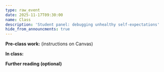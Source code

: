 ```yaml
---
type: raw_event
date: 2025-11-17T09:30:00
name: Class
description: 'Student panel: debugging unhealthy self-expectations'
hide_from_announcments: true
---
```


**Pre-class work:** (instructions on Canvas)



**In class:**



**Further reading (optional)**
